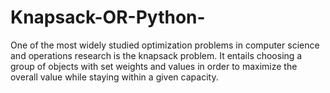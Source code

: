 # Knapsack-OR-Python-
One of the most widely studied optimization problems in computer science and operations research is the knapsack problem.  It entails choosing a group of objects with set weights and values in order to maximize the overall value while staying within a given capacity.
